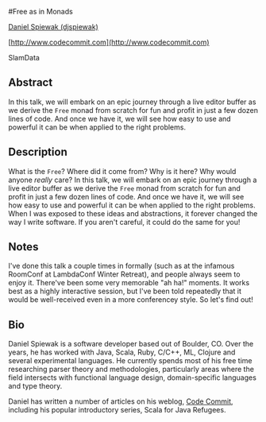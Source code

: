 #Free as in Monads

[Daniel Spiewak (djspiewak)](http://twitter.com/djspiewak)

[http://www.codecommit.com](http://www.codecommit.com)

SlamData

## Abstract

In this talk, we will embark on an epic journey through a live editor buffer as we derive the `Free` monad from scratch for fun and profit in just a few dozen lines of code.  And once we have it, we will see how easy to use and powerful it can be when applied to the right problems.

## Description

What is the `Free`?  Where did it come from?  Why is it here?  Why would anyone *really* care?  In this talk, we will embark on an epic journey through a live editor buffer as we derive the `Free` monad from scratch for fun and profit in just a few dozen lines of code.  And once we have it, we will see how easy to use and powerful it can be when applied to the right problems.  When I was exposed to these ideas and abstractions, it forever changed the way I write software.  If you aren't careful, it could do the same for you!

## Notes

I've done this talk a couple times in formally (such as at the infamous RoomConf at LambdaConf Winter Retreat), and people always seem to enjoy it.  There've been some very memorable "ah ha!" moments.  It works best as a highly interactive session, but I've been told repeatedly that it would be well-received even in a more conferencey style.  So let's find out!

## Bio
  
Daniel Spiewak is a software developer based out of Boulder, CO. Over the years, he has worked with Java, Scala, Ruby, C/C++, ML, Clojure and several experimental languages. He currently spends most of his free time researching parser theory and methodologies, particularly areas where the field intersects with functional language design, domain-specific languages and type theory.

Daniel has written a number of articles on his weblog, [Code Commit](http://www.codecommit.com), including his popular introductory series, Scala for Java Refugees.